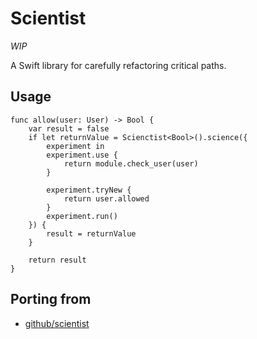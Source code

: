 # Scientist

*WIP*

A Swift library for carefully refactoring critical paths.

## Usage

    func allow(user: User) -> Bool {
	    var result = false
	    if let returnValue = Scienctist<Bool>().science({
	    	experiment in
	    	experiment.use {
	    		return module.check_user(user)
	    	}

	    	experiment.tryNew {
	    		return user.allowed
	    	}
	    	experiment.run()
	    }) {
	    	result = returnValue
	    }

	    return result
    }

## Porting from

- [github/scientist](https://github.com/github/scientist)
